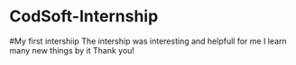 # CodSoft-Internship
#My first intershiip
The intership was interesting and helpfull for me I learn many new things by it 
Thank you!

